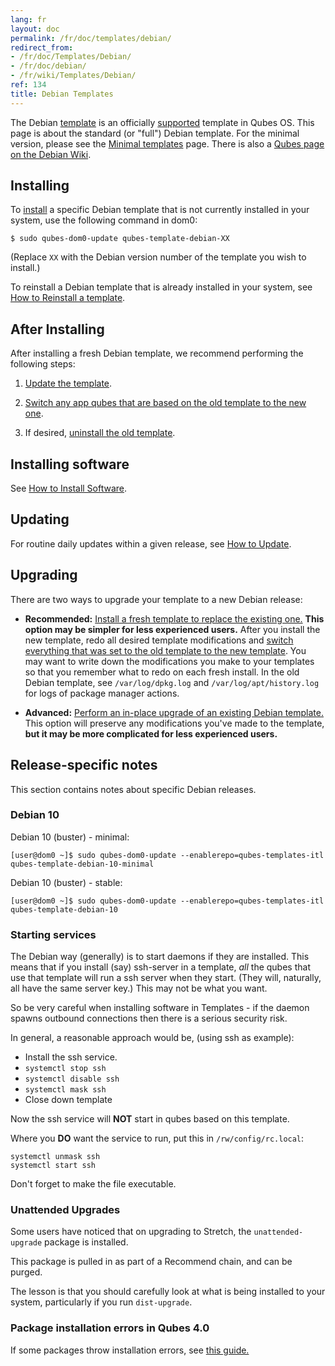 ```yaml
---
lang: fr
layout: doc
permalink: /fr/doc/templates/debian/
redirect_from:
- /fr/doc/Templates/Debian/
- /fr/doc/debian/
- /fr/wiki/Templates/Debian/
ref: 134
title: Debian Templates
---
```


The Debian [template](/fr/doc/templates/) is an officially [supported](/fr/doc/supported-versions/#templates) template in Qubes OS.
This page is about the standard (or "full") Debian template.
For the minimal version, please see the [Minimal templates](/fr/doc/templates/minimal/) page.
There is also a [Qubes page on the Debian Wiki](https://wiki.debian.org/Qubes).

## Installing
<a id="installing"></a>

To [install](/fr/doc/templates/#installing) a specific Debian template that is not currently installed in your system, use the following command in dom0:

```
$ sudo qubes-dom0-update qubes-template-debian-XX
```

   (Replace `XX` with the Debian version number of the template you wish to install.)

To reinstall a Debian template that is already installed in your system, see [How to Reinstall a template](/fr/doc/reinstall-template/).

## After Installing
<a id="after-installing"></a>

After installing a fresh Debian template, we recommend performing the following steps:

1. [Update the template](/fr/doc/software-update-vm/).

2. [Switch any app qubes that are based on the old template to the new one](/fr/doc/templates/#switching).

3. If desired, [uninstall the old template](/fr/doc/templates/#uninstalling).

## Installing software
<a id="installing-software"></a>

See [How to Install Software](/fr/doc/how-to-install-software/).

## Updating
<a id="updating"></a>

For routine daily updates within a given release, see [How to Update](/fr/doc/how-to-update/).

## Upgrading
<a id="upgrading"></a>

There are two ways to upgrade your template to a new Debian release:

- **Recommended:** [Install a fresh template to replace the existing one.](#installing) **This option may be simpler for less experienced users.** After you install the new template, redo all desired template modifications and [switch everything that was set to the old template to the new template](/fr/doc/templates/#switching). You may want to write down the modifications you make to your templates so that you remember what to redo on each fresh install. In the old Debian template, see `/var/log/dpkg.log` and `/var/log/apt/history.log` for logs of package manager actions.

- **Advanced:** [Perform an in-place upgrade of an existing Debian template.](/fr/doc/template/debian/upgrade/) This option will preserve any modifications you've made to the template, **but it may be more complicated for less experienced users.**

## Release-specific notes
<a id="release-specific-notes"></a>

This section contains notes about specific Debian releases.

### Debian 10
<a id="debian-10"></a>

Debian 10 (buster) - minimal:

```
[user@dom0 ~]$ sudo qubes-dom0-update --enablerepo=qubes-templates-itl qubes-template-debian-10-minimal
```

Debian 10 (buster) - stable:

```
[user@dom0 ~]$ sudo qubes-dom0-update --enablerepo=qubes-templates-itl qubes-template-debian-10
```

### Starting services
<a id="starting-services"></a>

The Debian way (generally) is to start daemons if they are installed.
This means that if you install (say) ssh-server in a template, *all* the qubes that use that template will run a ssh server when they start. (They will, naturally, all have the same server key.) This may not be what you want.

So be very careful when installing software in Templates - if the daemon spawns outbound connections then there is a serious security risk.

In general, a reasonable approach would be, (using ssh as example):

- Install the ssh service.
- `systemctl stop ssh`
- `systemctl disable ssh`
- `systemctl mask ssh`
- Close down template

Now the ssh service will **NOT** start in qubes based on this template.

Where you **DO** want the service to run, put this in `/rw/config/rc.local`:

```
systemctl unmask ssh
systemctl start ssh
```

Don't forget to make the file executable.

### Unattended Upgrades
<a id="unattended-upgrades"></a>

Some users have noticed that on upgrading to Stretch, the `unattended-upgrade` package is installed.

This package is pulled in as part of a Recommend chain, and can be purged.

The lesson is that you should carefully look at what is being installed to your system, particularly if you run `dist-upgrade`.

### Package installation errors in Qubes 4.0
<a id="package-installation-errors-in-qubes-40"></a>

If some packages throw installation errors, see [this guide.](/fr/doc/vm-troubleshooting/#fixing-package-installation-errors)